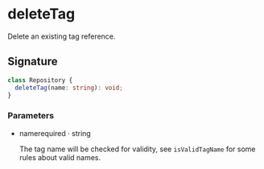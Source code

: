 # deleteTag

Delete an existing tag reference.

## Signature

```ts
class Repository {
  deleteTag(name: string): void;
}
```

### Parameters

<ul class="param-ul">
  <li class="param-li param-li-root">
    <span class="param-name">name</span><span class="param-required">required</span>&nbsp;·&nbsp;<span class="param-type">string</span>
    <br>
    <p class="param-description">The tag name will be checked for validity, see <code>isValidTagName</code> for some rules about valid names.</p>
  </li>
</ul>